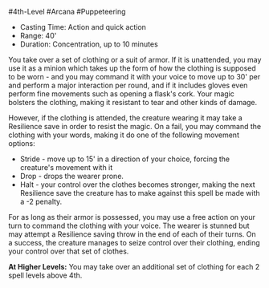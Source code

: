 #4th-Level #Arcana #Puppeteering
 
- Casting Time: Action and quick action
- Range: 40'
- Duration: Concentration, up to 10 minutes  

You take over a set of clothing or a suit of armor. If it is unattended, you may use it as a minion which takes up the form of how the clothing is supposed to be worn - and you may command it with your voice to move up to 30' per and perform a major interaction per round, and if it includes gloves even perform fine movements such as opening a flask's cork. Your magic bolsters the clothing, making it resistant to tear and other kinds of damage.  

However, if the clothing is attended, the creature wearing it may take a Resilience save in order to resist the magic. On a fail, you may command the clothing with your words, making it do one of the following movement options:

- Stride - move up to 15' in a direction of your choice, forcing the creature's movement with it
- Drop - drops the wearer prone.
- Halt - your control over the clothes becomes stronger, making the next Resilience save the creature has to make against this spell be made with a -2 penalty.

For as long as their armor is possessed, you may use a free action on your turn to command the clothing with your voice. The wearer is stunned but may attempt a Resilience saving throw in the end of each of their turns. On a success, the creature manages to seize control over their clothing, ending your control over that set of clothes.
 
**At Higher Levels:** You may take over an additional set of clothing for each 2 spell levels above 4th.